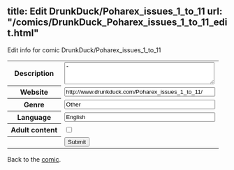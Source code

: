 title: Edit DrunkDuck/Poharex_issues_1_to_11
url: "/comics/DrunkDuck_Poharex_issues_1_to_11_edit.html"
---
Edit info for comic DrunkDuck/Poharex_issues_1_to_11

<form name="comic" action="http://gaepostmail.appspot.com/comic/" method="post">
<table class="comicinfo">
<tr>
<th>Description</th><td><textarea name="description" cols="40" rows="3">-</textarea></td>
</tr>
<tr>
<th>Website</th><td><input type="text" name="url" value="http://www.drunkduck.com/Poharex_issues_1_to_11/" size="40"/></td>
</tr>
<tr>
<th>Genre</th><td><input type="text" name="genre" value="Other" size="40"/></td>
</tr>
<tr>
<th>Language</th><td><input type="text" name="language" value="English" size="40"/></td>
</tr>
<tr>
<th>Adult content</th><td><input type="checkbox" name="adult" value="adult" /></td>
</tr>
<tr>
<th></th><td>
<input type="hidden" name="comic" value="DrunkDuck_Poharex_issues_1_to_11" />
<input type="submit" name="submit" value="Submit" />
</td>
</tr>
</table>
</form>

Back to the [comic](DrunkDuck_Poharex_issues_1_to_11.html).
